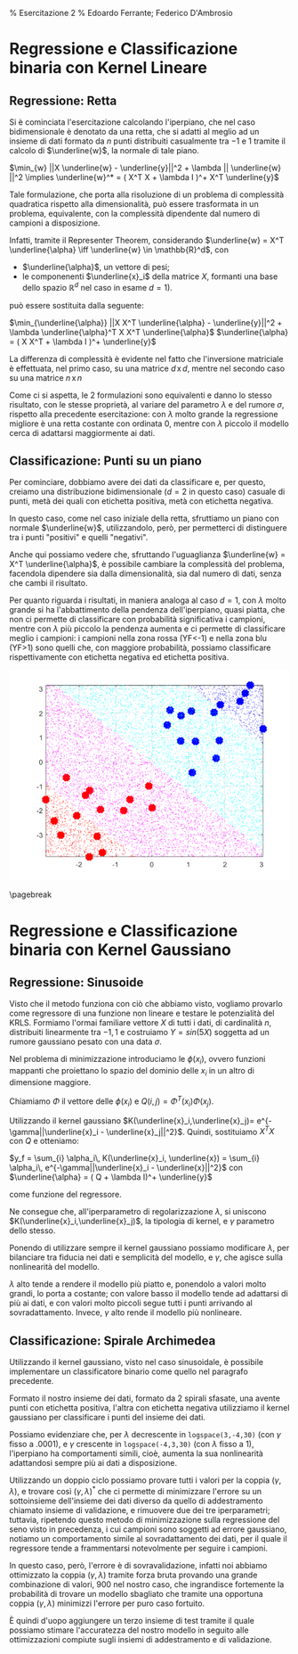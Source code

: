 ﻿% Esercitazione 2
% Edoardo Ferrante; Federico D'Ambrosio

# Regressione e Classificazione binaria con Kernel Lineare

## Regressione: Retta
Si è cominciata l'esercitazione calcolando l'iperpiano, che nel caso bidimensionale è denotato da una retta, che si adatti al meglio ad un insieme di dati formato da $n$ punti distribuiti casualmente tra $-1$ e $1$ tramite il calcolo di $\underline{w}$, la normale di tale piano.

$\min_{w} ||X \underline{w} - \underline{y}||^2 + \lambda || \underline{w} ||^2 \implies \underline{w}^* = ( X^T X + \lambda I )^+ X^T \underline{y}$

Tale formulazione, che porta alla risoluzione di un problema di complessità quadratica rispetto alla dimensionalità, può essere trasformata in un problema, equivalente, con la complessità dipendente dal numero di campioni a disposizione.

Infatti, tramite il Representer Theorem, considerando $\underline{w} = X^T \underline{\alpha} \iff \underline{w} \in \mathbb{R}^d$, con 

 - $\underline{\alpha}$, un vettore di pesi;
 - le componenenti $\underline{x}_i$ della matrice $X$, formanti una base dello spazio $\mathbb{R}^d$ nel caso in esame $d=1$). 
 
può essere sostituita dalla seguente:


$\min_{\underline{\alpha}} ||X X^T \underline{\alpha} - \underline{y}||^2 + \lambda \underline{\alpha}^T X X^T \underline{\alpha}$
$\underline{\alpha} = ( X X^T + \lambda I )^+ \underline{y}$

La differenza di complessità è evidente nel fatto che l'inversione matriciale è effettuata, nel primo caso, su una matrice $d\,\text{x}\, d$, mentre nel secondo caso su una matrice $n\, \text{x}\, n$

Come ci si aspetta, le 2 formulazioni sono equivalenti e danno lo stesso risultato, con le stesse proprietà, al variare del parametro $\lambda$ e del rumore $\sigma$, rispetto alla precedente esercitazione: con $\lambda$ molto grande la regressione migliore è una retta costante con ordinata $0$, mentre con $\lambda$ piccolo il modello cerca di adattarsi maggiormente ai dati.

## Classificazione: Punti su un piano

Per cominciare, dobbiamo avere dei dati da classificare e, per questo, creiamo una distribuzione bidimensionale ($d=2$ in questo caso) casuale di punti, metà dei quali con etichetta positiva, metà con etichetta negativa.

In questo caso, come nel caso iniziale della retta, sfruttiamo un piano con normale $\underline{w}$, utilizzandolo, però, per permetterci di distinguere tra i punti "positivi" e quelli "negativi".

Anche qui possiamo vedere che, sfruttando l'uguaglianza $\underline{w} = X^T \underline{\alpha}$, è possibile cambiare la complessità del problema, facendola dipendere sia dalla dimensionalità, sia dal numero di dati, senza che cambi il risultato.

Per quanto riguarda i risultati, in maniera analoga al caso $d=1$, con $\lambda$ molto grande si ha l'abbattimento della pendenza dell'iperpiano, quasi piatta, che non ci permette di classificare con probabilità significativa i campioni, mentre con $\lambda$ più piccolo la pendenza aumenta e ci permette di classificare meglio i campioni: i campioni nella zona rossa (YF<-1) e nella zona blu (YF>1) sono quelli che, con maggiore probabilità, possiamo classificare rispettivamente con etichetta negativa ed etichetta positiva.

![$\lambda = 0.1$ - Zona rossa: YF <-1, Zona blu: YF > 1. I campioni in tali zone sono classificati con maggiore probabilità](graph1.png)

\pagebreak

# Regressione e Classificazione binaria con Kernel Gaussiano

## Regressione: Sinusoide

Visto che il metodo funziona con ciò che abbiamo visto, vogliamo provarlo come regressore di una funzione non lineare e testare le potenzialità del $\text{KRLS}$.
Formiamo l'ormai familiare vettore $X$ di tutti i dati, di cardinalità $n$, distribuiti linearmente tra $-1,1$ e costruiamo $Y = sin(5X)$ soggetta ad un rumore gaussiano pesato con una data $\sigma$.

Nel problema di minimizzazione introduciamo le $\phi(x_i)$, ovvero funzioni mappanti che proiettano lo spazio del dominio delle $x_i$ in un altro di dimensione maggiore.

Chiamiamo $\Phi$ il vettore delle $\phi(x_i)$ e $Q(i,j) = \Phi^T(x_i)\Phi(x_j)$.

Utilizzando il kernel gaussiano $K(\underline{x}_i,\underline{x}_j)= e^{-\gamma||\underline{x}_i - \underline{x}_j||^2}$. Quindi, sostituiamo $X^TX$ con $Q$ e otteniamo:

$y_f = \sum_{i} \alpha_i\, K(\underline{x}_i, \underline{x}) = \sum_{i} \alpha_i\, e^{-\gamma||\underline{x}_i - \underline{x}||^2}$
con $\underline{\alpha} = ( Q + \lambda I)^+ \underline{y}$

come funzione del regressore.

Ne consegue che, all'iperparametro di regolarizzazione $\lambda$, si uniscono $K(\underline{x}_i,\underline{x}_j)$, la tipologia di kernel, e $\gamma$ parametro dello stesso.

Ponendo di utilizzare sempre il kernel gaussiano possiamo modificare $\lambda$, per bilanciare tra fiducia nei dati e semplicità del modello, e $\gamma$, che agisce sulla nonlinearità del modello.

$\lambda$ alto tende a rendere il modello più piatto e, ponendolo a valori molto grandi, lo porta a costante; con valore basso il modello tende ad adattarsi di più ai dati, e con valori molto piccoli segue tutti i punti arrivando al sovradattamento.
Invece, $\gamma$ alto rende il modello più nonlineare.

## Classificazione: Spirale Archimedea

Utilizzando il kernel gaussiano, visto nel caso sinusoidale, è possibile implementare un classificatore binario come quello nel paragrafo precedente.

Formato il nostro insieme dei dati, formato da 2 spirali sfasate, una avente punti con etichetta positiva, l'altra con etichetta negativa utilizziamo il kernel gaussiano per classificare i punti del insieme dei dati.

Possiamo evidenziare che, per $\lambda$ decrescente in ```logspace(3,-4,30)``` (con $\gamma$ fisso a $.0001$), e $\gamma$ crescente in ```logspace(-4,3,30)``` (con $\lambda$ fisso a $1$), l'iperpiano ha comportamenti simili, cioè, aumenta la sua nonlinearità adattandosi sempre più ai dati a disposizione.

Utilizzando un doppio ciclo possiamo provare tutti i valori per la coppia $(\gamma,\lambda)$, e trovare così $(\gamma,\lambda)^*$ che ci permette di minimizzare l'errore su un sottoinsieme dell'insieme dei dati diverso da quello di addestramento chiamato insieme di validazione, e rimuovere due dei tre iperparametri; tuttavia, ripetendo questo metodo di minimizzazione sulla regressione del seno visto in precedenza, i cui campioni sono soggetti ad errore gaussiano, notiamo un comportamento simile al sovradattamento dei dati, per il quale il regressore tende a frammentarsi notevolmente per seguire i campioni.

In questo caso, però, l'errore è di sovravalidazione, infatti noi abbiamo ottimizzato la coppia $(\gamma,\lambda)$ tramite forza bruta provando una grande combinazione di valori, 900 nel nostro caso, che ingrandisce fortemente la probabilità di trovare un modello sbagliato che tramite una opportuna coppia $(\gamma,\lambda)$ minimizzi l'errore per puro caso fortuito.

È quindi d'uopo aggiungere un terzo insieme di test tramite il quale possiamo stimare l'accuratezza del nostro modello in seguito alle ottimizzazioni compiute sugli insiemi di addestramento e di validazione.




